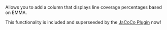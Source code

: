 Allows you to add a column that displays line coverage percentages based
on EMMA.

This functionality is included and superseeded by the ﻿[JaCoCo
Plugin](https://wiki.jenkins.io/display/JENKINS/JaCoCo+Plugin) now!
